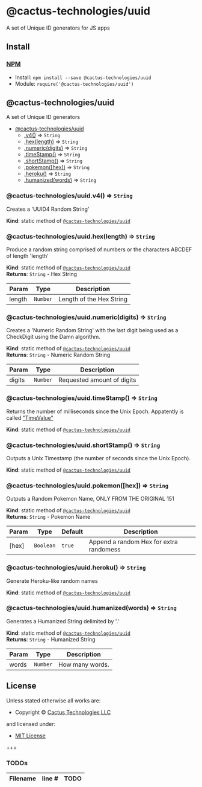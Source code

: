 <!-- TITLE/ -->

<h1>@cactus-technologies/uuid</h1>

<!-- /TITLE -->

<!-- DESCRIPTION/ -->

A set of Unique ID generators for JS apps

<!-- /DESCRIPTION -->

<!-- INSTALL/ -->

<h2>Install</h2>

<a href="https://npmjs.com" title="npm is a package manager for javascript"><h3>NPM</h3></a><ul>

<li>Install: <code>npm install --save @cactus-technologies/uuid</code></li>
<li>Module: <code>require('@cactus-technologies/uuid')</code></li></ul>

<!-- /INSTALL -->

<a name="module_@cactus-technologies/uuid"></a>

## @cactus-technologies/uuid

A set of Unique ID generators

-   [@cactus-technologies/uuid](#module_@cactus-technologies/uuid)
    -   [.v4()](#module_@cactus-technologies/uuid.v4) ⇒ <code>String</code>
    -   [.hex(length)](#module_@cactus-technologies/uuid.hex) ⇒ <code>String</code>
    -   [.numeric(digits)](#module_@cactus-technologies/uuid.numeric) ⇒ <code>String</code>
    -   [.timeStamp()](#module_@cactus-technologies/uuid.timeStamp) ⇒ <code>String</code>
    -   [.shortStamp()](#module_@cactus-technologies/uuid.shortStamp) ⇒ <code>String</code>
    -   [.pokemon([hex])](#module_@cactus-technologies/uuid.pokemon) ⇒ <code>String</code>
    -   [.heroku()](#module_@cactus-technologies/uuid.heroku) ⇒ <code>String</code>
    -   [.humanized(words)](#module_@cactus-technologies/uuid.humanized) ⇒ <code>String</code>

<a name="module_@cactus-technologies/uuid.v4"></a>

### @cactus-technologies/uuid.v4() ⇒ <code>String</code>

Creates a 'UUID4 Random String'

**Kind**: static method of [<code>@cactus-technologies/uuid</code>](#module_@cactus-technologies/uuid)  
<a name="module_@cactus-technologies/uuid.hex"></a>

### @cactus-technologies/uuid.hex(length) ⇒ <code>String</code>

Produce a random string comprised of numbers or the characters ABCDEF of
length 'length'

**Kind**: static method of [<code>@cactus-technologies/uuid</code>](#module_@cactus-technologies/uuid)  
**Returns**: <code>String</code> - Hex String

| Param  | Type                | Description              |
| ------ | ------------------- | ------------------------ |
| length | <code>Number</code> | Length of the Hex String |

<a name="module_@cactus-technologies/uuid.numeric"></a>

### @cactus-technologies/uuid.numeric(digits) ⇒ <code>String</code>

Creates a 'Numeric Random String' with the last digit being used as a
CheckDigit using the Damn algorithm.

**Kind**: static method of [<code>@cactus-technologies/uuid</code>](#module_@cactus-technologies/uuid)  
**Returns**: <code>String</code> - Numeric Random String

| Param  | Type                | Description                |
| ------ | ------------------- | -------------------------- |
| digits | <code>Number</code> | Requested amount of digits |

<a name="module_@cactus-technologies/uuid.timeStamp"></a>

### @cactus-technologies/uuid.timeStamp() ⇒ <code>String</code>

Returns the number of milliseconds since the Unix Epoch. Appatently is called
["TimeValue"](https://www.ecma-international.org/ecma-262/6.0/#sec-time-values-and-time-range)

**Kind**: static method of [<code>@cactus-technologies/uuid</code>](#module_@cactus-technologies/uuid)  
<a name="module_@cactus-technologies/uuid.shortStamp"></a>

### @cactus-technologies/uuid.shortStamp() ⇒ <code>String</code>

Outputs a Unix Timestamp (the number of seconds since the Unix Epoch).

**Kind**: static method of [<code>@cactus-technologies/uuid</code>](#module_@cactus-technologies/uuid)  
<a name="module_@cactus-technologies/uuid.pokemon"></a>

### @cactus-technologies/uuid.pokemon([hex]) ⇒ <code>String</code>

Outputs a Random Pokemon Name, ONLY FROM THE ORIGINAL 151

**Kind**: static method of [<code>@cactus-technologies/uuid</code>](#module_@cactus-technologies/uuid)  
**Returns**: <code>String</code> - Pokemon Name

| Param | Type                 | Default           | Description                             |
| ----- | -------------------- | ----------------- | --------------------------------------- |
| [hex] | <code>Boolean</code> | <code>true</code> | Append a random Hex for extra randomess |

<a name="module_@cactus-technologies/uuid.heroku"></a>

### @cactus-technologies/uuid.heroku() ⇒ <code>String</code>

Generate Heroku-like random names

**Kind**: static method of [<code>@cactus-technologies/uuid</code>](#module_@cactus-technologies/uuid)  
<a name="module_@cactus-technologies/uuid.humanized"></a>

### @cactus-technologies/uuid.humanized(words) ⇒ <code>String</code>

Generates a Humanized String delimited by '.'

**Kind**: static method of [<code>@cactus-technologies/uuid</code>](#module_@cactus-technologies/uuid)  
**Returns**: <code>String</code> - Humanized String

| Param | Type                | Description     |
| ----- | ------------------- | --------------- |
| words | <code>Number</code> | How many words. |

<!-- LICENSE/ -->

<h2>License</h2>

Unless stated otherwise all works are:

<ul><li>Copyright &copy; <a href="http://www.cactus.is">Cactus Technologies LLC</a></li></ul>

and licensed under:

<ul><li><a href="http://spdx.org/licenses/MIT.html">MIT License</a></li></ul>

<!-- /LICENSE -->

+++

### TODOs

| Filename | line # | TODO |
| :------- | :----: | :--- |

